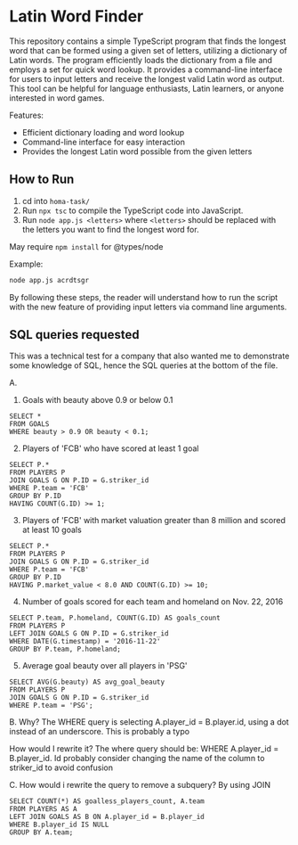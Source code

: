 # Latin Word Finder

This repository contains a simple TypeScript program that finds the longest word that can be formed using a given set of letters, utilizing a dictionary of Latin words. The program efficiently loads the dictionary from a file and employs a set for quick word lookup. It provides a command-line interface for users to input letters and receive the longest valid Latin word as output. This tool can be helpful for language enthusiasts, Latin learners, or anyone interested in word games.

Features:

- Efficient dictionary loading and word lookup
- Command-line interface for easy interaction
- Provides the longest Latin word possible from the given letters

## How to Run

1. cd into `homa-task/`
2. Run `npx tsc` to compile the TypeScript code into JavaScript.
3. Run `node app.js <letters>` where `<letters>` should be replaced with the letters you want to find the longest word for.

May require `npm install` for @types/node

Example:
```sh
node app.js acrdtsgr
```

By following these steps, the reader will understand how to run the script with the new feature of providing input letters via command line arguments.

## SQL queries requested
This was a technical test for a company that also wanted me to demonstrate some knowledge of SQL, hence the SQL queries at the bottom of the file.

A. 
1. Goals with beauty above 0.9 or below 0.1
```
SELECT *
FROM GOALS
WHERE beauty > 0.9 OR beauty < 0.1;
```

2. Players of 'FCB' who have scored at least 1 goal
```
SELECT P.*
FROM PLAYERS P
JOIN GOALS G ON P.ID = G.striker_id
WHERE P.team = 'FCB'
GROUP BY P.ID
HAVING COUNT(G.ID) >= 1;
```

3. Players of 'FCB' with market valuation greater than 8 million and scored at least 10 goals
```
SELECT P.*
FROM PLAYERS P
JOIN GOALS G ON P.ID = G.striker_id
WHERE P.team = 'FCB'
GROUP BY P.ID
HAVING P.market_value < 8.0 AND COUNT(G.ID) >= 10;
```

4. Number of goals scored for each team and homeland on Nov. 22, 2016
```
SELECT P.team, P.homeland, COUNT(G.ID) AS goals_count
FROM PLAYERS P
LEFT JOIN GOALS G ON P.ID = G.striker_id
WHERE DATE(G.timestamp) = '2016-11-22'
GROUP BY P.team, P.homeland;
```

5. Average goal beauty over all players in 'PSG'
```
SELECT AVG(G.beauty) AS avg_goal_beauty
FROM PLAYERS P
JOIN GOALS G ON P.ID = G.striker_id
WHERE P.team = 'PSG';
```

B. Why? The WHERE query is selecting A.player_id = B.player.id, using a dot instead of an underscore. This is probably a typo

How would I rewrite it? The where query should be: WHERE A.player_id = B.player_id. Id probably consider changing the name of the column to striker_id to avoid confusion

C. How would i rewrite the query to remove a subquery? By using JOIN
```
SELECT COUNT(*) AS goalless_players_count, A.team
FROM PLAYERS AS A
LEFT JOIN GOALS AS B ON A.player_id = B.player_id
WHERE B.player_id IS NULL
GROUP BY A.team;
```